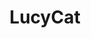 ---
title: LucyCat
crosslinks:
- shinypants
- holdthemoan
- livven
- porninfifteenseconds
- ShinyPorn
---